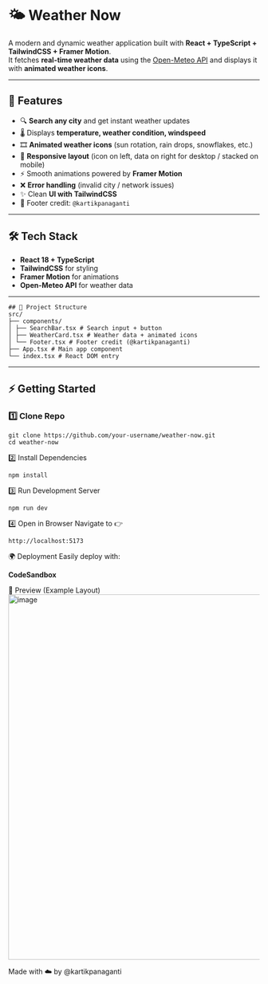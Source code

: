 # 🌤️ Weather Now

A modern and dynamic weather application built with **React + TypeScript + TailwindCSS + Framer Motion**.  
It fetches **real-time weather data** using the [Open-Meteo API](https://open-meteo.com) and displays it with **animated weather icons**.

---

## 🚀 Features
- 🔍 **Search any city** and get instant weather updates  
- 🌡️ Displays **temperature, weather condition, windspeed**  
- 🎞️ **Animated weather icons** (sun rotation, rain drops, snowflakes, etc.)  
- 📱 **Responsive layout** (icon on left, data on right for desktop / stacked on mobile)  
- ⚡ Smooth animations powered by **Framer Motion**  
- ❌ **Error handling** (invalid city / network issues)  
- ✨ Clean **UI with TailwindCSS**  
- 👤 Footer credit: `@kartikpanaganti`  

---

## 🛠️ Tech Stack
- **React 18 + TypeScript**
- **TailwindCSS** for styling
- **Framer Motion** for animations
- **Open-Meteo API** for weather data

---

```
## 📂 Project Structure
src/
├── components/
│ ├── SearchBar.tsx # Search input + button
│ ├── WeatherCard.tsx # Weather data + animated icons
│ └── Footer.tsx # Footer credit (@kartikpanaganti)
├── App.tsx # Main app component
└── index.tsx # React DOM entry
```

---

## ⚡ Getting Started

### 1️⃣ Clone Repo
```
git clone https://github.com/your-username/weather-now.git
cd weather-now
```

2️⃣ Install Dependencies
```
npm install
```

3️⃣ Run Development Server
```
npm run dev
```

4️⃣ Open in Browser Navigate to 👉 
```
http://localhost:5173
```

🌍 Deployment
Easily deploy with:

**CodeSandbox**

📸 Preview (Example Layout)
<img width="1598" height="733" alt="image" src="https://github.com/user-attachments/assets/3e9f072a-9d61-46ee-ae7e-e83acf1d87e8" />


Made with ☁️ by @kartikpanaganti

